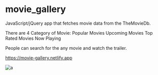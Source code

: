 # movie_gallery

JavaScript/jQuery app that fetches movie data from the TheMovieDb.

There are 4 Category of Movie:
Popular Movies
Upcoming Movies
Top Rated Movies
Now Playing

People can search for the any movie and watch the trailer.

<a href=" https://movie-gallery.netlify.app"> https://movie-gallery.netlify.app <a> <br>


![a](https://user-images.githubusercontent.com/59448862/96346884-db03b180-10a6-11eb-93bc-ced0e54a0a9a.PNG)

